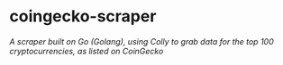 # coingecko-scraper

###### A scraper built on Go (Golang), using Colly to grab data for the top 100 cryptocurrencies, as listed on CoinGecko